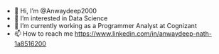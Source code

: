 - 👋 Hi, I’m @Anwaydeep2000
- 👀 I’m interested in Data Science
- 🌱 I’m currently working as a Programmer Analyst at Cognizant
- 📫 How to reach me https://www.linkedin.com/in/anwaydeep-nath-1a8516200

<!---
Anwaydeep2000/Anwaydeep2000 is a ✨ special ✨ repository because its `README.md` (this file) appears on your GitHub profile.
You can click the Preview link to take a look at your changes.
--->
